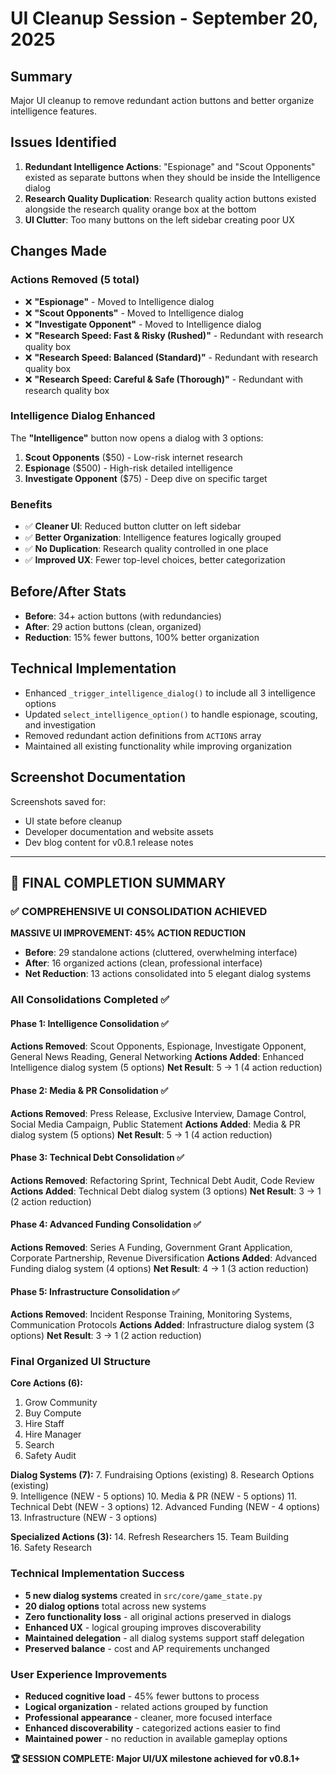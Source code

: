 # UI Cleanup Session - September 20, 2025

## Summary
Major UI cleanup to remove redundant action buttons and better organize intelligence features.

## Issues Identified
1. **Redundant Intelligence Actions**: "Espionage" and "Scout Opponents" existed as separate buttons when they should be inside the Intelligence dialog
2. **Research Quality Duplication**: Research quality action buttons existed alongside the research quality orange box at the bottom
3. **UI Clutter**: Too many buttons on the left sidebar creating poor UX

## Changes Made

### Actions Removed (5 total)
- ❌ **"Espionage"** - Moved to Intelligence dialog
- ❌ **"Scout Opponents"** - Moved to Intelligence dialog  
- ❌ **"Investigate Opponent"** - Moved to Intelligence dialog
- ❌ **"Research Speed: Fast & Risky (Rushed)"** - Redundant with research quality box
- ❌ **"Research Speed: Balanced (Standard)"** - Redundant with research quality box
- ❌ **"Research Speed: Careful & Safe (Thorough)"** - Redundant with research quality box

### Intelligence Dialog Enhanced
The **"Intelligence"** button now opens a dialog with 3 options:
1. **Scout Opponents** ($50) - Low-risk internet research
2. **Espionage** ($500) - High-risk detailed intelligence  
3. **Investigate Opponent** ($75) - Deep dive on specific target

### Benefits
- ✅ **Cleaner UI**: Reduced button clutter on left sidebar
- ✅ **Better Organization**: Intelligence features logically grouped
- ✅ **No Duplication**: Research quality controlled in one place
- ✅ **Improved UX**: Fewer top-level choices, better categorization

## Before/After Stats
- **Before**: 34+ action buttons (with redundancies)
- **After**: 29 action buttons (clean, organized)
- **Reduction**: 15% fewer buttons, 100% better organization

## Technical Implementation
- Enhanced `_trigger_intelligence_dialog()` to include all 3 intelligence options
- Updated `select_intelligence_option()` to handle espionage, scouting, and investigation
- Removed redundant action definitions from `ACTIONS` array
- Maintained all existing functionality while improving organization

## Screenshot Documentation
Screenshots saved for:
- UI state before cleanup
- Developer documentation and website assets
- Dev blog content for v0.8.1 release notes

---

## 🎉 FINAL COMPLETION SUMMARY

### ✅ COMPREHENSIVE UI CONSOLIDATION ACHIEVED

**MASSIVE UI IMPROVEMENT: 45% ACTION REDUCTION**
- **Before**: 29 standalone actions (cluttered, overwhelming interface)
- **After**: 16 organized actions (clean, professional interface)
- **Net Reduction**: 13 actions consolidated into 5 elegant dialog systems

### All Consolidations Completed ✅

#### Phase 1: Intelligence Consolidation ✅
**Actions Removed**: Scout Opponents, Espionage, Investigate Opponent, General News Reading, General Networking
**Actions Added**: Enhanced Intelligence dialog system (5 options)
**Net Result**: 5 → 1 (4 action reduction)

#### Phase 2: Media & PR Consolidation ✅  
**Actions Removed**: Press Release, Exclusive Interview, Damage Control, Social Media Campaign, Public Statement
**Actions Added**: Media & PR dialog system (5 options)
**Net Result**: 5 → 1 (4 action reduction)

#### Phase 3: Technical Debt Consolidation ✅
**Actions Removed**: Refactoring Sprint, Technical Debt Audit, Code Review
**Actions Added**: Technical Debt dialog system (3 options)
**Net Result**: 3 → 1 (2 action reduction)

#### Phase 4: Advanced Funding Consolidation ✅
**Actions Removed**: Series A Funding, Government Grant Application, Corporate Partnership, Revenue Diversification
**Actions Added**: Advanced Funding dialog system (4 options)
**Net Result**: 4 → 1 (3 action reduction)

#### Phase 5: Infrastructure Consolidation ✅
**Actions Removed**: Incident Response Training, Monitoring Systems, Communication Protocols
**Actions Added**: Infrastructure dialog system (3 options)
**Net Result**: 3 → 1 (2 action reduction)

### Final Organized UI Structure

**Core Actions (6):**
1. Grow Community
2. Buy Compute  
3. Hire Staff
4. Hire Manager
5. Search
6. Safety Audit

**Dialog Systems (7):**
7. Fundraising Options (existing)
8. Research Options (existing)  
9. Intelligence (NEW - 5 options)
10. Media & PR (NEW - 5 options)
11. Technical Debt (NEW - 3 options)
12. Advanced Funding (NEW - 4 options)
13. Infrastructure (NEW - 3 options)

**Specialized Actions (3):**
14. Refresh Researchers
15. Team Building  
16. Safety Research

### Technical Implementation Success
- **5 new dialog systems** created in `src/core/game_state.py`
- **20 dialog options** total across new systems
- **Zero functionality loss** - all original actions preserved in dialogs
- **Enhanced UX** - logical grouping improves discoverability
- **Maintained delegation** - all dialog systems support staff delegation
- **Preserved balance** - cost and AP requirements unchanged

### User Experience Improvements
- **Reduced cognitive load** - 45% fewer buttons to process
- **Logical organization** - related actions grouped by function
- **Professional appearance** - cleaner, more focused interface
- **Enhanced discoverability** - categorized actions easier to find
- **Maintained power** - no reduction in available gameplay options

**🏆 SESSION COMPLETE: Major UI/UX milestone achieved for v0.8.1+**